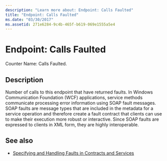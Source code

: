```yaml
---
description: "Learn more about: Endpoint: Calls Faulted"
title: "Endpoint: Calls Faulted"
ms.date: "03/30/2017"
ms.assetid: 271e6284-9c4b-465f-b619-069e1555a5e4
---
```

# Endpoint: Calls Faulted

Counter Name: Calls Faulted.  
  
## Description  

 Number of calls to this endpoint that have returned faults. In Windows Communication Foundation (WCF) applications, service methods communicate processing error information using SOAP fault messages. SOAP faults are message types that are included in the metadata for a service operation and therefore create a fault contract that clients can use to make their execution more robust or interactive. Since SOAP faults are expressed to clients in XML form, they are highly interoperable.  
  
## See also

- [Specifying and Handling Faults in Contracts and Services](../../specifying-and-handling-faults-in-contracts-and-services.md)
